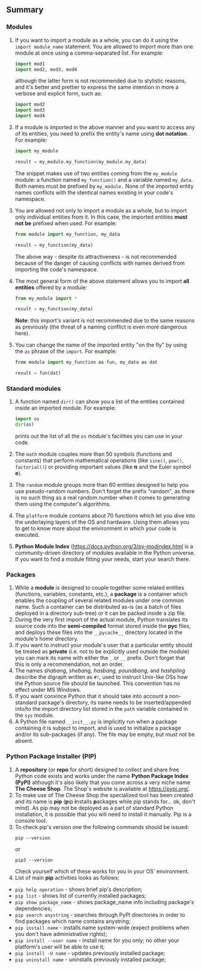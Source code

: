 ## Summary

### Modules
1. If you want to import a module as a whole, you can do it using the `import module_name` statement. You are allowed to import more than one module at once using a comma-separated list. For example:
    ```python
    import mod1
    import mod2, mod3, mod4
    ```
    although the latter form is not recommended due to stylistic reasons, and it's better and prettier to express the same intention in more a verbose and explicit form, such as:
    ```python
    import mod2
    import mod3
    import mod4
    ```

2. If a module is imported in the above manner and you want to access any of its entities, you need to prefix the entity's name using **dot notation**. For example:
    ```python
    import my_module
    
    result = my_module.my_function(my_module.my_data)
    ```
    The snippet makes use of two entities coming from the `my_module` module: a function named `my_function()` and a variable named `my_data`. Both names must be prefixed by `my_module.` None of the imported entity names conflicts with the identical names existing in your code's namespace.

3. You are allowed not only to import a module as a whole, but to import only individual entities from it. In this case, the imported entities **must not be** prefixed when used. For example:
   ```python
   from module import my_function, my_data
   
   result = my_function(my_data)
   ```
   The above way - despite its attractiveness - is not recommended because of the danger of causing conflicts with names derived from importing the code's namespace.

4. The most general form of the above statement allows you to import **all entities** offered by a module:
   ```python
   from my_module import *
   
   result = my_function(my_data)
   ```
   **Note**: this import's variant is not recommended due to the same reasons as previously (the threat of a naming conflict is even more dangerous here).

5. You can change the name of the imported entity "on the fly" by using the `as` phrase of the `import`. For example:
   ```python
   from module import my_function as fun, my_data as dat
   
   result = fun(dat)
   ```

### Standard modules
1. A function named `dir()` can show you a list of the entities contained inside an imported module. For example:
   ```python
   import os
   dir(os)
   ```
   prints out the list of all the `os` module's facilities you can use in your code.

2. The `math` module couples more than 50 symbols (functions and constants) that perform mathematical operations (like `sine()`, `pow()`, `factorial()`) or providing important values (like **π** and the Euler symbol **e**).
3. The `random` module groups more than 60 entities designed to help you use pseudo-random numbers. Don't forget the prefix "random", as there is no such thing as a real random number when it comes to generating them using the computer's algorithms.
4. The `platform` module contains about 70 functions which let you dive into the underlaying layers of the OS and hardware. Using them allows you to get to know more about the environment in which your code is executed.
5. **Python Module Index** (https://docs.python.org/3/py-modindex.html is a community-driven directory of modules available in the Python universe. If you want to find a module fitting your needs, start your search there.

### Packages
1. While a **module** is designed to couple together some related entities (functions, variables, constants, etc.), a **package** is a container which enables the coupling of several related modules under one common name. Such a container can be distributed as-is (as a batch of files deployed in a directory sub-tree) or it can be packed inside a zip file.
2. During the very first import of the actual module, Python translates its source code into the **semi-compiled** format stored inside the **pyc** files, and deploys these files into the `__pycache__` directory located in the module's home directory.
3. If you want to instruct your module's user that a particular entity should be treated as **private** (i.e. not to be explicitly used outside the module) you can mark its name with either the `_` or `__` prefix. Don't forget that this is only a recommendation, not an order.
4. The names _shabang, shebang, hasbang, poundbang,_ and _hashpling_ describe the digraph written as `#!`, used to instruct Unix-like OSs how the Python source file should be launched. This convention has no effect under MS Windows.
5. If you want convince Python that it should take into account a non-standard package's directory, its name needs to be inserted/appended into/to the import directory list stored in the `path` variable contained in the `sys` module.
6. A Python file named `__init__.py` is implicitly run when a package containing it is subject to import, and is used to initialize a package and/or its sub-packages (if any). The file may be empty, but must not be absent.

### Python Package Installer (PIP)
1. A **repository** (or **repo** for short) designed to collect and share free Python code exists and works under the name **Python Package Index (PyPI)** although it's also likely that you come across a very niche name **The Cheese Shop**. The Shop's website is available at https://pypi.org/.
2. To make use of The Cheese Shop the specialized tool has been created and its name is **pip** (**p**ip **i**nstalls **p**ackages while pip stands for... ok, don't mind). As pip may not be deployed as a part of standard Python installation, it is possible that you will need to install it manually. Pip is a console tool.
3. To check pip's version one the following commands should be issued:
   ```
   pip --version
   ```
   or
   ```
   pip3 --version
   ```
   Check yourself which of these works for you in your OS' environment.
4. List of main **pip** activities looks as follows:
- `pip help operation` - shows brief pip's description;
- `pip list` - shows list of currently installed packages;
- `pip show package_name` - shows package_name info including package's dependencies;
- `pip search anystring` - searches through PyPI directories in order to find packages which name contains anystring;
- `pip install name` - installs name system-wide (expect problems when you don't have administrative rights);
- `pip install --user name` - install name for you only; no other your platform's user will be able to use it;
- `pip install -U name` - updates previously installed package;
- `pip uninstall name` - uninstalls previously installed package;
